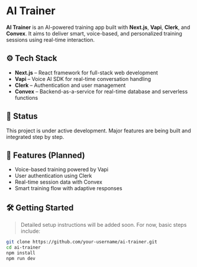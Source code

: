 # AI Trainer

**AI Trainer** is an AI-powered training app built with **Next.js**, **Vapi**, **Clerk**, and **Convex**. It aims to deliver smart, voice-based, and personalized training sessions using real-time interaction.

## ⚙️ Tech Stack

- **Next.js** – React framework for full-stack web development
- **Vapi** – Voice AI SDK for real-time conversation handling
- **Clerk** – Authentication and user management
- **Convex** – Backend-as-a-service for real-time database and serverless functions

## 🚧 Status

This project is under active development. Major features are being built and integrated step by step.

## 🔑 Features (Planned)

- Voice-based training powered by Vapi  
- User authentication using Clerk  
- Real-time session data with Convex  
- Smart training flow with adaptive responses

## 🛠️ Getting Started

> Detailed setup instructions will be added soon. For now, basic steps include:

```bash
git clone https://github.com/your-username/ai-trainer.git
cd ai-trainer
npm install
npm run dev
